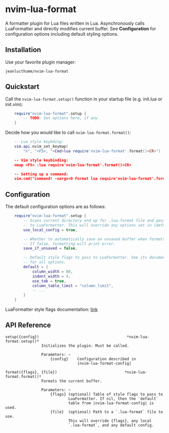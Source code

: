 # nvim-lua-format

A formatter plugin for Lua files written in Lua. Asynchronously calls 
LuaFormatter and directly modifies current buffer. See **Configuration**
for configuration options including default styling options.

## Installation

Use your favorite plugin manager:

```
jeanlucthumm/nvim-lua-format
```

## Quickstart

Call the `nvim-lua-format.setup()` function in your startup file (e.g.
init.lua or init.vim):

```lua
    require"nvim-lua-format".setup {
        -- TODO: Set options here, if any
    }
```

Decide how you would like to call `nvim-lua-format.format()`:

```lua
    -- Lua style keybding:
    vim.api.nvim_set_keymap(
        "n", "<F5>, "<Cmd>lua require'nvim-lua-format'.format()<CR>")

    -- Vim style keybinding:
    nmap <F5> :lua require'nvim-lua-format'.format()<CR>

    -- Setting up a command:
    vim.cmd("command! -nargs=0 Format lua require'nvim-lua-format'.format()")
```

## Configuration

The default configuration options are as follows: 

```lua
    require"nvim-lua-format".setup {
        -- Scans current directory and up for .lua-format file and passes it
        -- to LuaFormatter. This will override any options set in |default|.
        use_local_config = true,

        -- Whether to automatically save an unsaved buffer when formatting.
        -- If false, formatting will print error.
        save_if_unsaved = false,

        -- Default style flags to pass to LuaFormatter. See its documentation
        -- for all options.
        default = {
            column_width = 80,
            indent_width = 4,
            use_tab = true,
            column_table_limit = "column_limit",
            -- ...
        }
    }
```

LuaFormatter style flags documentation: [link](https://github.com/Koihik/LuaFormatter#default-configuration)

## API Reference

```vimhelp
setup({config})                                       *nvim-lua-format.setup()*
                Initializes the plugin. Must be called.

                Parameters: ~
                    {config}    Configuration described in
                                |nvim-lua-format-config|

format({flags}, {file})                              *nvim-lua-format.format()*
                Formats the current buffer.

                Parameters: ~
                    {flags} (optional) Table of style flags to pass to
                            LuaFormatter. If nil, then the `default`
                            table from |nvim-lua-format-config| is used.
                    {file}  (optional) Path to a `.lua-format` file to use.
                            This will override {flags}, any local
                            `.lua-format`, and any default config.
```
